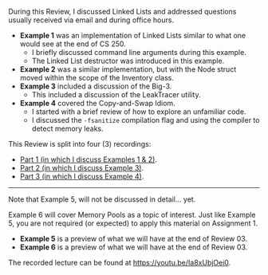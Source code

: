 During this Review, I discussed Linked Lists and addressed questions usually
received via email and during office hours.

  * **Example 1** was an implementation of Linked Lists similar to what one would
    see at the end of CS 250.
    * I briefly discussed command line arguments during this example.
    * The Linked List destructor was introduced in this example.
  * **Example 2** was a similar implementation, but with the Node struct moved
    within the scope of the Inventory class.
  * **Example 3** included a discussion of the Big-3.
    * This included a discussion of the LeakTracer utility.
  * **Example 4** covered the Copy-and-Swap Idiom.
    * I started with a brief review of how to explore an unfamiliar code.
    * I discussed the `-fsanitize` compilation flag and using the compiler to
      detect memory leaks.

This Review is split into four (3) recordings:

  - [Part 1 (in which I discuss Examples 1 & 2)](https://youtu.be/WwHUr1N2z7A).
  - [Part 2 (in which I discuss Example 3)](https://youtu.be/zuD8Oc4v22c).
  - [Part 3 (in which I discuss Example 4)](https://youtu.be/sBKR0KOG3fc).

---

Note that Example 5, will not be discussed in detail... yet.

Example 6 will cover Memory Pools as a topic of interest. Just like Example 5,
you are not required (or expected) to apply this material on Assignment 1.

  * **Example 5** is a preview of what we will have at the end of Review 03.
  * **Example 6** is a preview of what we will have at the end of Review 03.

The recorded lecture can be found at <https://youtu.be/Ia8xUbjOei0>.
